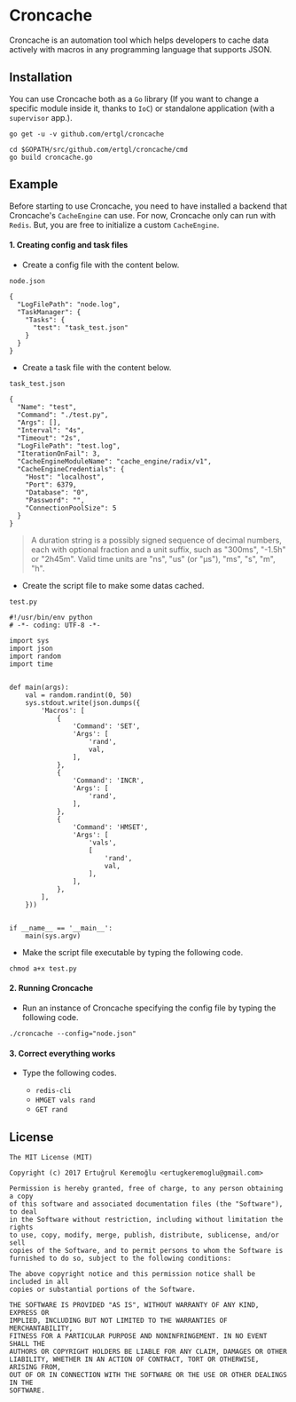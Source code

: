 # Croncache

Croncache is an automation tool which helps developers to cache data actively
with macros in any programming language that supports JSON.


## Installation

You can use Croncache both as a `Go` library (If you want to change a specific module
inside it, thanks to `IoC`) or standalone application (with a `supervisor` app.).

```
go get -u -v github.com/ertgl/croncache
```

```
cd $GOPATH/src/github.com/ertgl/croncache/cmd
go build croncache.go
```



Example
-----------


Before starting to use Croncache, you need to have installed a backend that Croncache's
 `CacheEngine` can use. For now, Croncache only can run with `Redis`. But, you are free to
 initialize a custom `CacheEngine`.


#### 1. Creating config and task files


- Create a config file with the content below.

`node.json`
```
{
  "LogFilePath": "node.log",
  "TaskManager": {
    "Tasks": {
      "test": "task_test.json"
    }
  }
}
```


- Create a task file with the content below.

`task_test.json`
```
{
  "Name": "test",
  "Command": "./test.py",
  "Args": [],
  "Interval": "4s",
  "Timeout": "2s",
  "LogFilePath": "test.log",
  "IterationOnFail": 3,
  "CacheEngineModuleName": "cache_engine/radix/v1",
  "CacheEngineCredentials": {
    "Host": "localhost",
    "Port": 6379,
    "Database": "0",
    "Password": "",
    "ConnectionPoolSize": 5
  }
}
```

> A duration string is a possibly signed sequence of decimal numbers,
> each with optional fraction and a unit suffix, such as "300ms",
> "-1.5h" or "2h45m". Valid time units are "ns", "us" (or "µs"), "ms",
> "s", "m", "h".


- Create the script file to make some datas cached.

`test.py`
```
#!/usr/bin/env python
# -*- coding: UTF-8 -*-

import sys
import json
import random
import time


def main(args):
    val = random.randint(0, 50)
    sys.stdout.write(json.dumps({
        'Macros': [
            {
                'Command': 'SET',
                'Args': [
                    'rand',
                    val,
                ],
            },
            {
                'Command': 'INCR',
                'Args': [
                    'rand',
                ],
            },
            {
                'Command': 'HMSET',
                'Args': [
                    'vals',
                    [
                        'rand',
                        val,
                    ],
                ],
            },
        ],
    }))


if __name__ == '__main__':
    main(sys.argv)
```


- Make the script file executable by typing the following code.

```
chmod a+x test.py
```

#### 2. Running Croncache


- Run an instance of Croncache specifying the config file by typing the following code.

`./croncache --config="node.json"`


#### 3. Correct everything works


- Type the following codes.

    - `redis-cli`
    - `HMGET vals rand`
    - `GET rand`


## License

```
The MIT License (MIT)

Copyright (c) 2017 Ertuğrul Keremoğlu <ertugkeremoglu@gmail.com>

Permission is hereby granted, free of charge, to any person obtaining a copy
of this software and associated documentation files (the "Software"), to deal
in the Software without restriction, including without limitation the rights
to use, copy, modify, merge, publish, distribute, sublicense, and/or sell
copies of the Software, and to permit persons to whom the Software is
furnished to do so, subject to the following conditions:

The above copyright notice and this permission notice shall be included in all
copies or substantial portions of the Software.

THE SOFTWARE IS PROVIDED "AS IS", WITHOUT WARRANTY OF ANY KIND, EXPRESS OR
IMPLIED, INCLUDING BUT NOT LIMITED TO THE WARRANTIES OF MERCHANTABILITY,
FITNESS FOR A PARTICULAR PURPOSE AND NONINFRINGEMENT. IN NO EVENT SHALL THE
AUTHORS OR COPYRIGHT HOLDERS BE LIABLE FOR ANY CLAIM, DAMAGES OR OTHER
LIABILITY, WHETHER IN AN ACTION OF CONTRACT, TORT OR OTHERWISE, ARISING FROM,
OUT OF OR IN CONNECTION WITH THE SOFTWARE OR THE USE OR OTHER DEALINGS IN THE
SOFTWARE.
```